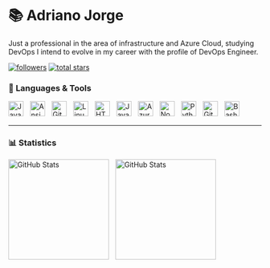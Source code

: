 # 📚 Adriano Jorge

Just a professional in the area of infrastructure and Azure Cloud, studying DevOps I intend to evolve in my career with the profile of DevOps Engineer.
</br>



<p>
    <a href="https://github.com/adrixjorge?tab=followers">
         <img alt="followers" title="Followers" src="https://custom-icon-badges.demolab.com/github/followers/adrixjorge?color=236ad3&labelColor=1155ba&style=for-the-badge&logo=person-add&label=Followers&logoColor=white"/></a>
      <a href="https://github.com/adrixjorge?tab=repositories&sort=stargazers"> 
        <img alt="total stars" title="Stars" src="https://custom-icon-badges.demolab.com/github/stars/adrixjorge?color=55960c&style=for-the-badge&labelColor=488207&logo=star&label=Stars"/></a>
</p>

### 🧰 Languages & Tools
<p>
<img align="left" alt="Java" width="30px" style="padding-right:10px;" src="https://cdn.jsdelivr.net/gh/devicons/devicon/icons/java/java-original.svg"/>
<img align="left" alt="Ansible" width="30px" style="padding-right:10px;" <img src="https://cdn.jsdelivr.net/gh/devicons/devicon@latest/icons/ansible/ansible-original.svg" />
<img align="left" alt="Git" width="30px" style="padding-right:10px;" src="https://cdn.jsdelivr.net/gh/devicons/devicon/icons/git/git-original.svg" />
<img align="left" alt="Linux" width="30px" style="padding-right:10px;" src="https://cdn.jsdelivr.net/gh/devicons/devicon/icons/linux/linux-original.svg" />
<img align="left" alt="HTML" width="30px" style="padding-right:10px;" src="https://cdn.jsdelivr.net/gh/devicons/devicon/icons/html5/html5-plain.svg" />
<img align="left" alt="JavaScript" width="30px" style="padding-right:10px;" src="https://cdn.jsdelivr.net/gh/devicons/devicon/icons/javascript/javascript-plain.svg" />
<img align="left" alt="AzureDevops" width="30px" style="padding-right:10px;" <img src="https://cdn.jsdelivr.net/gh/devicons/devicon@latest/icons/azuredevops/azuredevops-original.svg" />
<img align="left" alt="NodeJS" width="30px" style="padding-right:10px;" src="https://cdn.jsdelivr.net/gh/devicons/devicon/icons/nodejs/nodejs-original.svg" />
<img align="left" alt="Python" width="30px" style="padding-right:10px;" src="https://cdn.jsdelivr.net/gh/devicons/devicon/icons/python/python-plain.svg" />
<img align="left" alt="GitHub" width="30px" style="padding-right:10px;" src="https://cdn.jsdelivr.net/gh/devicons/devicon/icons/github/github-original.svg" />
<img align="left" alt="Bash" width="30px" style="padding-right:10px;" src="https://cdn.jsdelivr.net/gh/devicons/devicon/icons/bash/bash-original.svg" />
</p>

</br>
</br>

---

### 📊 Statistics

<dev>
<img align="left" height="200px" alt="GitHub Stats" style="padding-right:10px;" src="https://github-readme-stats.vercel.app/api?username=adrixjorge&show_icons=true&theme=darcula&include_all_commits=true&locale=en-us" />    
<img align="left" height="200px" alt="GitHub Stats" style="padding-right:10px;" src="https://github-readme-stats.vercel.app/api/top-langs/?username=adrixjorge&theme=darcula&custom_title=Tenologies&langs_count=7"/>
</dev>






